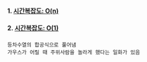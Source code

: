 
#### 1. [시간복잡도: O(n)](./p01-1-sum.py)
#### 2. [시간복잡도: O(1)](./p01-2-sum.py)
    등차수열의 합공식으로 풀어냄
    가우스가 어릴 때 주위사람을 놀라게 했다는 일화가 있음

